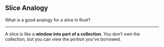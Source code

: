 ## Slice Analogy

What is a good analogy for a slice in Rust?

---

A slice is like a **window into part of a collection**.
You don’t own the collection, but you can view the portion you’ve borrowed.

